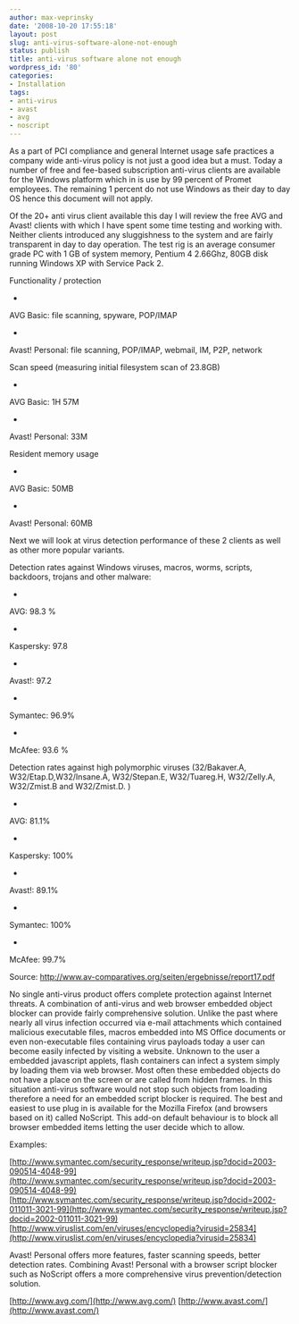 ```yaml
---
author: max-veprinsky
date: '2008-10-20 17:55:18'
layout: post
slug: anti-virus-software-alone-not-enough
status: publish
title: anti-virus software alone not enough
wordpress_id: '80'
categories:
- Installation
tags:
- anti-virus
- avast
- avg
- noscript
---
```


As a part of PCI compliance and general Internet usage safe practices a company wide anti-virus policy is not just a good idea but a must. Today a number of free and fee-based subscription anti-virus clients are available for the Windows platform which in is use by 99 percent of Promet employees. The remaining 1 percent do not use Windows as their day to day OS hence this document will not apply.

Of the 20+ anti virus client available this day I will review the free AVG and Avast! clients  with which I have spent some time testing and working with. Neither clients introduced any sluggishness to the system and are fairly transparent in day to day operation. The test rig is an average consumer grade PC with 1 GB of system memory, Pentium 4 2.66Ghz, 80GB disk running Windows XP with Service Pack 2.









Functionality / protection






	
  * 


AVG Basic: file 	scanning, spyware, POP/IMAP




	
  * 


Avast! Personal:  file scanning, POP/IMAP, webmail, IM, P2P, network










Scan speed (measuring initial filesystem scan of 23.8GB)






	
  * 


AVG Basic: 1H 57M




	
  * 


Avast! Personal: 33M










Resident memory usage






	
  * 


AVG Basic: 50MB




	
  * 


Avast! Personal: 60MB






Next we will look at virus detection performance of these 2 clients as well as other more popular variants.

Detection rates against Windows viruses, macros, worms, scripts, backdoors, trojans and other malware:


	
  * 


AVG: 98.3 %




	
  * 


Kaspersky: 97.8




	
  * 


Avast!: 97.2




	
  * 


Symantec:  96.9%




	
  * 


McAfee: 93.6 %










Detection rates against high polymorphic viruses (32/Bakaver.A, W32/Etap.D,W32/Insane.A, W32/Stepan.E, W32/Tuareg.H, W32/Zelly.A, W32/Zmist.B  and W32/Zmist.D. )






	
  * 


AVG: 81.1%




	
  * 


Kaspersky: 100%




	
  * 


Avast!: 89.1%




	
  * 


Symantec: 100%




	
  * 


McAfee: 99.7%






Source: http://www.av-comparatives.org/seiten/ergebnisse/report17.pdf

No single anti-virus product offers complete protection against Internet threats. A combination of anti-virus and web browser embedded object blocker can provide fairly comprehensive solution. Unlike the past where nearly all virus infection occurred via e-mail attachments which contained malicious executable files, macros embedded into MS Office documents or even non-executable files containing virus payloads today a user can become easily infected by visiting a website. Unknown to the user a embedded javascript applets, flash containers can infect a system simply by loading them via web browser. Most often these embedded objects do not have a place on the screen or are called from hidden frames. In this situation  anti-virus software would not stop such objects from loading therefore a need for an embedded script blocker is required. The best and easiest to use plug in is available for the Mozilla Firefox (and browsers based on it) called NoScript. This add-on default behaviour is to block all browser embedded items letting the user decide which to allow.



Examples:

[http://www.symantec.com/security_response/writeup.jsp?docid=2003-090514-4048-99](http://www.symantec.com/security_response/writeup.jsp?docid=2003-090514-4048-99)
[http://www.symantec.com/security_response/writeup.jsp?docid=2002-011011-3021-99](http://www.symantec.com/security_response/writeup.jsp?docid=2002-011011-3021-99) 
[http://www.viruslist.com/en/viruses/encyclopedia?virusid=25834](http://www.viruslist.com/en/viruses/encyclopedia?virusid=25834)

Avast! Personal offers more features, faster scanning speeds, better detection rates. Combining Avast! Personal with a browser script blocker such as NoScript offers a more comprehensive virus prevention/detection solution.

[http://www.avg.com/](http://www.avg.com/)
[http://www.avast.com/](http://www.avast.com/)

